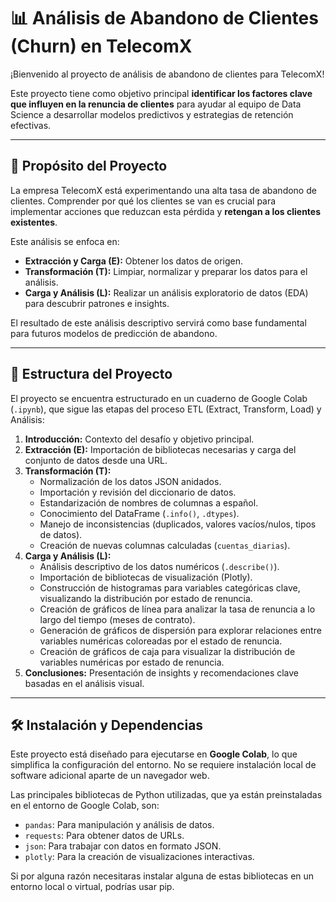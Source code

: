 # 📊 Análisis de Abandono de Clientes (Churn) en TelecomX

¡Bienvenido al proyecto de análisis de abandono de clientes para TelecomX!

Este proyecto tiene como objetivo principal **identificar los factores clave que influyen en la renuncia de clientes** para ayudar al equipo de Data Science a desarrollar modelos predictivos y estrategias de retención efectivas.

---

## 🎯 Propósito del Proyecto

La empresa TelecomX está experimentando una alta tasa de abandono de clientes. Comprender por qué los clientes se van es crucial para implementar acciones que reduzcan esta pérdida y **retengan a los clientes existentes**.

Este análisis se enfoca en:

*   **Extracción y Carga (E):** Obtener los datos de origen.
*   **Transformación (T):** Limpiar, normalizar y preparar los datos para el análisis.
*   **Carga y Análisis (L):** Realizar un análisis exploratorio de datos (EDA) para descubrir patrones e insights.

El resultado de este análisis descriptivo servirá como base fundamental para futuros modelos de predicción de abandono.

---

## 📂 Estructura del Proyecto

El proyecto se encuentra estructurado en un cuaderno de Google Colab (`.ipynb`), que sigue las etapas del proceso ETL (Extract, Transform, Load) y Análisis:

1.  **Introducción:** Contexto del desafío y objetivo principal.
2.  **Extracción (E):** Importación de bibliotecas necesarias y carga del conjunto de datos desde una URL.
3.  **Transformación (T):**
    *   Normalización de los datos JSON anidados.
    *   Importación y revisión del diccionario de datos.
    *   Estandarización de nombres de columnas a español.
    *   Conocimiento del DataFrame (`.info()`, `.dtypes`).
    *   Manejo de inconsistencias (duplicados, valores vacíos/nulos, tipos de datos).
    *   Creación de nuevas columnas calculadas (`cuentas_diarias`).
4.  **Carga y Análisis (L):**
    *   Análisis descriptivo de los datos numéricos (`.describe()`).
    *   Importación de bibliotecas de visualización (Plotly).
    *   Construcción de histogramas para variables categóricas clave, visualizando la distribución por estado de renuncia.
    *   Creación de gráficos de línea para analizar la tasa de renuncia a lo largo del tiempo (meses de contrato).
    *   Generación de gráficos de dispersión para explorar relaciones entre variables numéricas coloreadas por el estado de renuncia.
    *   Creación de gráficos de caja para visualizar la distribución de variables numéricas por estado de renuncia.
5.  **Conclusiones:** Presentación de insights y recomendaciones clave basadas en el análisis visual.

---

## 🛠️ Instalación y Dependencias

Este proyecto está diseñado para ejecutarse en **Google Colab**, lo que simplifica la configuración del entorno. No se requiere instalación local de software adicional aparte de un navegador web.

Las principales bibliotecas de Python utilizadas, que ya están preinstaladas en el entorno de Google Colab, son:

*   `pandas`: Para manipulación y análisis de datos.
*   `requests`: Para obtener datos de URLs.
*   `json`: Para trabajar con datos en formato JSON.
*   `plotly`: Para la creación de visualizaciones interactivas.

Si por alguna razón necesitaras instalar alguna de estas bibliotecas en un entorno local o virtual, podrías usar pip.
